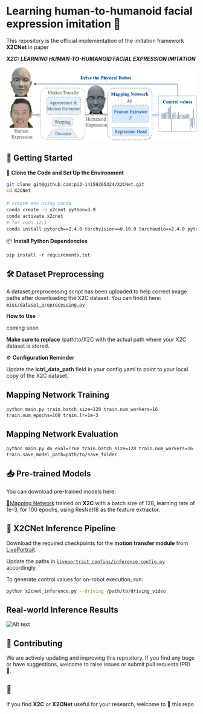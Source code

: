 # Learning human-to-humanoid facial expression imitation 🤖 
This repository is the official implementation of the imitation framework **X2CNet** in paper 

_**X2C: LEARNING HUMAN-TO-HUMANOID FACIAL
EXPRESSION IMITATION**_ 

![Alt text](docs/static/images/imitation_framework.png)


## 🚀 Getting Started 
🔧 **Clone the Code and Set Up the Environment**

```bash
git clone git@github.com:pi3-14159265324/X2CNet.git
cd X2CNet

# create env using conda
conda create -n x2cnet python=3.9
conda activate x2cnet
# for cuda 12.1
conda install pytorch==2.4.0 torchvision==0.19.0 torchaudio==2.4.0 pytorch-cuda=12.1 -c pytorch -c nvidia
```

 📦 **Install Python Dependencies**

```setup
pip install -r requirements.txt
```


## 🛠️ Dataset Preprocessing

A dataset preprocessing script has been uploaded to help correct image paths after downloading the X2C dataset.
You can find it here: [`misc/dataset_preprocessing.py`](misc/dataset_preprocessing.py)

**How to Use**

coming soon

 **Make sure to replace** /path/to/X2C with the actual path where your X2C dataset is stored.

⚙️ **Configuration Reminder**

Update the **ictrl_data_path** field in your config.yaml to point to your local copy of the X2C dataset.

## Mapping Network Training
```train
python main.py train.batch_size=128 train.num_workers=16 train.num_epochs=100 train.lr=1e-3
```

## Mapping Network Evaluation
```eval
python main.py do_eval=True train.batch_size=128 train.num_workers=16 train.save_model_path=path/to/save_folder
```

## 📥 Pre-trained Models
You can download pre-trained models here:

 [🔗Mapping Network](https://drive.google.com/file/d/1GAiBihDk-vcc-wK-GY5o-kwWobUA4g53/view?usp=sharing) trained on <strong>X2C</strong> with a batch size of 128, learning rate of 1e-3, for 100 epochs, using ResNet18 as the feature extractor.

## 🚀 X2CNet Inference Pipeline

Download the required checkpoints for the **motion transfer module** from [LivePortrait](https://github.com/KwaiVGI/LivePortrait).

Update the paths in [`liveportrait_configs/inference_config.py`](liveportrait_configs/inference_config.py) accordingly.

To generate control values for on-robot execution, run:

```bash
python x2cnet_inference.py --driving /path/to/driving_video
```


## Real-world Inference Results
![Alt text](docs/static/images/inference_example3_160.png)


## 🤝 Contributing
We are actively updating and improving this repository. If you find any bugs or have suggestions, welcome to raise issues or submit pull requests (PR) 💖.


## 💖 
If you find <strong>X2C</strong> or <strong>X2CNet</strong> useful for your research, welcome to 🌟 this repo 




